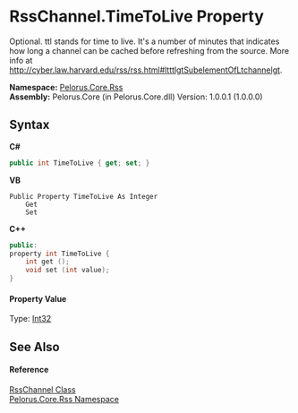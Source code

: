 # RssChannel.TimeToLive Property 
 

Optional. ttl stands for time to live. It's a number of minutes that indicates how long a channel can be cached before refreshing from the source. More info at http://cyber.law.harvard.edu/rss/rss.html#ltttlgtSubelementOfLtchannelgt.

**Namespace:**&nbsp;<a href="683C06D0">Pelorus.Core.Rss</a><br />**Assembly:**&nbsp;Pelorus.Core (in Pelorus.Core.dll) Version: 1.0.0.1 (1.0.0.0)

## Syntax

**C#**<br />
``` C#
public int TimeToLive { get; set; }
```

**VB**<br />
``` VB
Public Property TimeToLive As Integer
	Get
	Set
```

**C++**<br />
``` C++
public:
property int TimeToLive {
	int get ();
	void set (int value);
}
```


#### Property Value
Type: <a href="http://msdn2.microsoft.com/en-us/library/td2s409d" target="_blank">Int32</a>

## See Also


#### Reference
<a href="8911D1C7">RssChannel Class</a><br /><a href="683C06D0">Pelorus.Core.Rss Namespace</a><br />